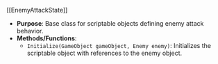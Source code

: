 [[EnemyAttackState]]

- **Purpose**: Base class for scriptable objects defining enemy attack behavior.
- **Methods/Functions**:
    - `Initialize(GameObject gameObject, Enemy enemy)`: Initializes the scriptable object with references to the enemy object.